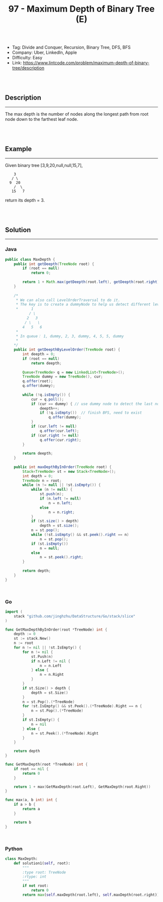 # <center>97 - Maximum Depth of Binary Tree (E)</center> 



<br></br>

* Tag: Divide and Conquer, Recursion, Binary Tree, DFS, BFS
* Company: Uber, LinkedIn, Apple
* Difficulty: Easy
* Link: https://www.lintcode.com/problem/maximum-depth-of-binary-tree/description

<br></br>



## Description
----
The max depth is the number of nodes along the longest path from root node down to the farthest leaf node.

<br></br>



## Example
----
Given binary tree [3,9,20,null,null,15,7],
```
    3
   / \
  9  20
    /  \
   15   7
```

return its depth = 3.

<br></br>



## Solution
----
### Java
```java
public class MaxDepth {
	public int getDeepth(TreeNode root) {
		if (root == null) 
			return 0;
		
		return 1 + Math.max(getDeepth(root.left), getDeepth(root.right));
	}
	
    /*
     * We can also call LevelOrderTraversal to do it.
     * The key is to create a dummyNode to help us detect different level.
     *      1  
           / \  
          2   3  
         / \   \  
        4   5   6
     * 
     * In queue： 1, dummy, 2, 3, dummy, 4, 5, 5, dummy  
     * 
    */  
	public int getDeepthByLevelOrder(TreeNode root) {
		int deepth = 0;
		if (root == null) 
			return deepth;
		
		Queue<TreeNode> q = new LinkedList<TreeNode>();
		TreeNode dummy = new TreeNode(), cur;
		q.offer(root);
		q.offer(dummy);
		
		while (!q.isEmpty()) {
			cur = q.poll();
			if (cur == dummy) { // use dummy node to detect the last node of each level
				deepth++;
				if (!q.isEmpty())  // finish BFS, need to exist
					q.offer(dummy);
			} 
			if (cur.left != null) 
				q.offer(cur.left);
			if (cur.right != null) 
				q.offer(cur.right);
		}
		
		return deepth;
	}
	
	public int maxDepthByInOrder(TreeNode root) {
        Stack<TreeNode> st = new Stack<TreeNode>();
        int depth = 0;
        TreeNode n = root;
        while (n != null || !st.isEmpty()) {
            while (n != null) {
                st.push(n);
                if (n.left != null)
                    n = n.left;
                else
                    n = n.right;
            }
            if (st.size() > depth)
                depth = st.size();
            n = st.pop();
            while (!st.isEmpty() && st.peek().right == n)
                n = st.pop();
            if (st.isEmpty())
                n = null;
            else
                n = st.peek().right;
        }
    
        return depth;
    }
}
```

<br>


### Go
```go
import (
	stack "github.com/jinghzhu/DataStructure/Go/stack/slice"
)

func GetMaxDepthByInOrder(root *TreeNode) int {
	depth := 0
	st := stack.New()
	n := root
	for n != nil || !st.IsEmpty() {
		for n != nil {
			st.Push(n)
			if n.Left != nil {
				n = n.Left
			} else {
				n = n.Right
			}
		}
		if st.Size() > depth {
			depth = st.Size()
		}
		n = st.Pop().(*TreeNode)
		for !st.IsEmpty() && st.Peek().(*TreeNode).Right == n {
			n = st.Pop().(*TreeNode)
		}
		if st.IsEmpty() {
			n = nil
		} else {
			n = st.Peek().(*TreeNode).Right
		}
	}

	return depth
}
```

```go
func GetMaxDepth(root *TreeNode) int {
	if root == nil {
		return 0
	}

	return 1 + max(GetMaxDepth(root.Left), GetMaxDepth(root.Right))
}

func max(a, b int) int {
	if a > b {
		return a
	}

	return b
}
```

<br>


### Python
```python
class MaxDepth:
    def solution1(self, root):
        """
        :type root: TreeNode
        :rtype: int
        """
        if not root:
            return 0
        return max(self.maxDepth(root.left), self.maxDepth(root.right)) + 1
```